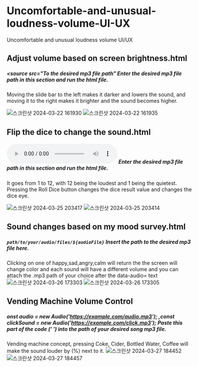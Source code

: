 # Uncomfortable-and-unusual-loudness-volume-UI-UX
Uncomfortable and unusual loudness volume UI/UX


## Adjust volume based on screen brightness.html
##### <source src="To the desired mp3 file path" Enter the desired mp3 file path in this section and run the html file.
Moving the slide bar to the left makes it darker and lowers the sound, and moving it to the right makes it brighter and the sound becomes higher.


![스크린샷 2024-03-22 161930](https://github.com/dldbfla/Uncomfortable-and-unusual-loudness-volume-UI-UX/assets/89433437/712de7f8-fe31-4aca-a588-762b6e2046d4)
![스크린샷 2024-03-22 161935](https://github.com/dldbfla/Uncomfortable-and-unusual-loudness-volume-UI-UX/assets/89433437/836c79ed-d1aa-44c8-b312-1b6769318455)



## Flip the dice to change the sound.html
##### <audio id="controlSound" controls src="Desired MP3 sound" loop></audio> Enter the desired mp3 file path in this section and run the html file.
It goes from 1 to 12, with 12 being the loudest and 1 being the quietest. Pressing the Roll Dice button changes the dice result value and changes the dice eye.


![스크린샷 2024-03-25 203417](https://github.com/dldbfla/Uncomfortable-and-unusual-loudness-volume-UI-UX/assets/89433437/2d3e78bb-ecda-453b-bf93-e4edfc7597a1)
![스크린샷 2024-03-25 203414](https://github.com/dldbfla/Uncomfortable-and-unusual-loudness-volume-UI-UX/assets/89433437/3cf2268e-5b12-49e6-adbc-ea6f5b936838)


## Sound changes based on my mood survey.html
#####  ` path/to/your/audio/files/${audioFile} ` Insert the path to the desired mp3 file here. 
Clicking on one of happy,sad,angry,calm will return the
the screen will change color and each sound will have a different volume and you can attach the .mp3 path of your choice after the data-audio= text  
![스크린샷 2024-03-26 173303](https://github.com/dldbfla/Uncomfortable-and-unusual-loudness-volume-UI-UX/assets/89433437/14d99d28-f7ae-4cd4-8997-fdea09d19ccd)
![스크린샷 2024-03-26 173305](https://github.com/dldbfla/Uncomfortable-and-unusual-loudness-volume-UI-UX/assets/89433437/a012870b-6a9c-438b-b94d-4719be699ff3)



## Vending Machine Volume Control 
#####  onst audio = new Audio('https://example.com/audio.mp3');   ,const clickSound = new Audio('https://example.com/click.mp3');  Paste this part of the code (' ') into the path of your desired song mp3 file.
Vending machine concept, pressing Coke, Cider, Bottled Water, Coffee will make the sound louder by (%) next to it.
![스크린샷 2024-03-27 184452](https://github.com/dldbfla/Uncomfortable-and-unusual-loudness-volume-UI-UX/assets/89433437/56140656-39da-4ce4-8076-571c136c5b63)
![스크린샷 2024-03-27 184457](https://github.com/dldbfla/Uncomfortable-and-unusual-loudness-volume-UI-UX/assets/89433437/2378ee12-0356-414a-a0c1-dec33ab70b25)
